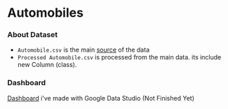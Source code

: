 # Automobiles

### About Dataset
- `Automobile.csv` is the main [source](kaggle.com/datasets/tawfikelmetwally/automobile-dataset) of the data
- `Processed Automobile.csv` is processed from the main data. its include new Column (class). 


### Dashboard
[Dashboard](https://lookerstudio.google.com/reporting/e301beca-d68e-46f8-b9f8-e8282a958ab1) i've made with Google Data Studio (Not Finished Yet)


